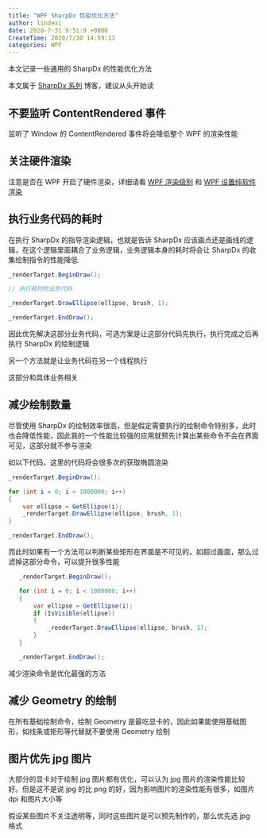 ```yaml
---
title: "WPF SharpDx 性能优化方法"
author: lindexi
date: 2020-7-31 9:51:9 +0800
CreateTime: 2020/7/30 14:59:13
categories: WPF
---
```


本文记录一些通用的 SharpDx 的性能优化方法

<!--more-->


<!-- CreateTime:2020/7/30 14:59:13 -->

<!-- 发布 -->

本文属于 [SharpDx 系列](https://blog.lindexi.com/post/WPF-%E4%BD%BF%E7%94%A8-SharpDx-%E6%B8%B2%E6%9F%93%E5%8D%9A%E5%AE%A2%E5%AF%BC%E8%88%AA.html) 博客，建议从头开始读

## 不要监听 ContentRendered 事件

监听了 Window 的 ContentRendered 事件将会降低整个 WPF 的渲染性能

## 关注硬件渲染

注意是否在 WPF 开启了硬件渲染，详细请看 [WPF 渲染级别](https://blog.lindexi.com/post/WPF-%E6%B8%B2%E6%9F%93%E7%BA%A7%E5%88%AB.html) 和 [WPF 设置纯软件渲染](https://blog.csdn.net/lindexi_gd/article/details/102831135 )

## 执行业务代码的耗时

在执行 SharpDx 的指导渲染逻辑，也就是告诉 SharpDx 应该画点还是画线的逻辑，在这个逻辑里面耦合了业务逻辑，业务逻辑本身的耗时将会让 SharpDx 的收集绘制指令的性能降低

```csharp
_renderTarget.BeginDraw();

// 执行耗时的业务代码

_renderTarget.DrawEllipse(ellipse, brush, 1);

_renderTarget.EndDraw();
```

因此优先解决这部分业务代码，可选方案是让这部分代码先执行，执行完成之后再执行 SharpDx 的绘制逻辑

另一个方法就是让业务代码在另一个线程执行

这部分和具体业务相关

## 减少绘制数量

尽管使用 SharpDx 的绘制效率很高，但是假定需要执行的绘制命令特别多，此时也会降低性能，因此我的一个性能比较强的应用就预先计算出某些命令不会在界面可见，这部分就不参与渲染

如以下代码，这里的代码将会很多次的获取椭圆渲染

```csharp
_renderTarget.BeginDraw();

for (int i = 0; i < 1000000; i++)
{
	var ellipse = GetEllipse(i);
	_renderTarget.DrawEllipse(ellipse, brush, 1);
}

_renderTarget.EndDraw();
```

而此时如果有一个方法可以判断某些矩形在界面是不可见的，如超过画面，那么过滤掉这部分命令，可以提升很多性能

```csharp
   _renderTarget.BeginDraw();

   for (int i = 0; i < 1000000; i++)
   {
       var ellipse = GetEllipse(i);
       if (IsVisible(ellipse))
       {
           _renderTarget.DrawEllipse(ellipse, brush, 1);
       }
   }

   _renderTarget.EndDraw();
```

减少渲染命令是优化最强的方法

## 减少 Geometry 的绘制

在所有基础绘制命令，绘制 Geometry 是最吃显卡的，因此如果能使用基础图形，如线条或矩形等代替就不要使用 Geometry 绘制

## 图片优先 jpg 图片

大部分的显卡对于绘制 jpg 图片都有优化，可以认为 jpg 图片的渲染性能比较好。但是这不是说 jpg 的比 png 的好，因为影响图片的渲染性能有很多，如图片 dpi 和图片大小等

假设某些图片不关注透明等，同时这些图片是可以预先制作的，那么优先选 jpg 格式


